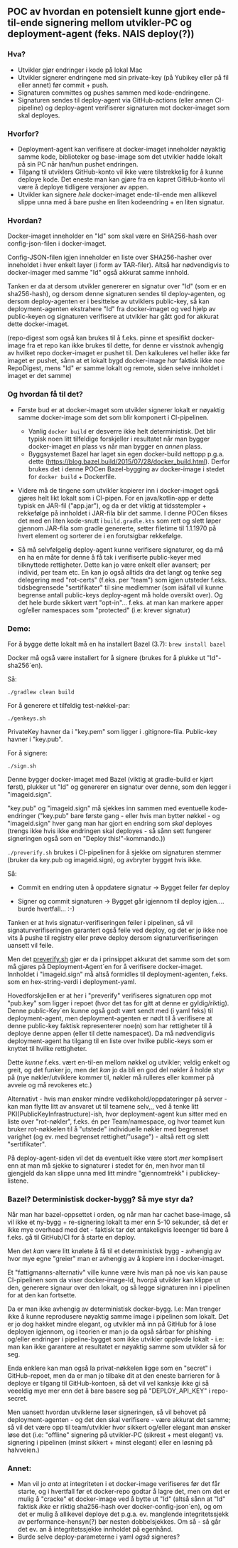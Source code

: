 
## POC av hvordan en potensielt kunne gjort ende-til-ende signering mellom utvikler-PC og deployment-agent (feks. NAIS deploy(?))


### Hva?
 - Utvikler gjør endringer i kode på lokal Mac
 - Utvikler signerer endringene med sin private-key (på Yubikey eller på fil eller annet) før commit + push.
 - Signaturen committes og pushes sammen med kode-endringene.
 - Signaturen sendes til deploy-agent via GitHub-actions (eller annen CI-pipeline) og deploy-agent verifiserer signaturen mot docker-imaget som skal deployes.
    
### Hvorfor?
- Deployment-agent kan verifisere at docker-imaget inneholder nøyaktig samme kode, biblioteker og base-image som det utvikler hadde lokalt på sin PC når han/hun pushet endringen.
- Tilgang til utviklers GitHub-konto vil ikke være tilstrekkelig for å kunne deploye kode. Det eneste man kan gjøre fra en kapret GitHub-konto vil være å deploye tidligere versjoner av appen.
- Utvikler kan signere _hele_ docker-imaget ende-til-ende men allikevel slippe unna med å bare pushe en liten kodeendring + en liten signatur.

### Hvordan?

Docker-imaget inneholder en "Id" som skal være en SHA256-hash over config-json-filen i docker-imaget.

Config-JSON-filen igjen inneholder en liste over SHA256-hasher over inneholdet i hver enkelt layer (i form av TAR-filer). 
Altså har nødvendigvis to docker-imager med samme "Id" også akkurat samme innhold.

Tanken er da at dersom utvikler genererer en signatur over "Id" (som er en sha256-hash),
og dersom denne signaturen sendes til deploy-agenten,
og dersom deploy-agenten er i besittelse av utviklers public-key,
så kan deployment-agenten ekstrahere "Id" fra docker-imaget og ved hjelp av public-keyen og signaturen
verifisere at utvikler har gått god for akkurat dette docker-imaget.

(repo-digest som også kan brukes til å f.eks. pinne et spesifikt docker-image fra et repo kan ikke brukes til dette,
for denne er visstnok avhengig av hvilket repo docker-imaget er pushet til. Den kalkuleres vel heller ikke før imaget er pushet,
sånn at et lokalt bygd docker-image _har_ faktisk ikke noe RepoDigest,
mens "Id" er samme lokalt og remote, siden selve innholdet i imaget er det samme)


### Og hvordan få til det?

- Første bud er at docker-imaget som utvikler signerer lokalt er nøyaktig samme docker-image som det som blir komponert i CI-pipelinen.
  - Vanlig ```docker build``` er desverre ikke helt deterministisk. 
Det blir typisk noen litt tilfeldige forskjeller i resultatet når man bygger docker-imaget _en_ plass vs når man bygger en _annen_ plass.
  - Byggsystemet Bazel har laget sin egen docker-build nettopp p.g.a. dette (https://blog.bazel.build/2015/07/28/docker_build.html). 
    Derfor brukes det i denne POCen Bazel-bygging av docker-image i stedet for ```docker build``` + Dockerfile.

- Videre må de tingene som utvikler kopierer inn i docker-imaget også gjøres helt likt lokalt som i CI-pipen.
  For en java/kotlin-app er dette typisk en JAR-fil ("app.jar"), 
  og da er det viktig at tidsstempler + rekkefølge på innholdet i JAR-fila blir det samme.
  I denne POCen fikses det med en liten kode-snutt i ```build.gradle.kts``` som rett og slett løper gjennom JAR-fila som gradle genererte,
  setter filetime til 1.1.1970 på hvert element og sorterer de i en forutsigbar rekkefølge.
  
- Så må selvfølgelig deploy-agent kunne verifisere signaturer, og da må en ha en måte for denne å få tak i verifiserte public-keyer med tilknyttede rettigheter.
Dette kan jo være enkelt eller avansert; per individ, per team etc. 
  En kan jo også alltids dra det langt og tenke seg delegering med "rot-certs" (f.eks. per "team") som igjen utsteder f.eks. tidsbegrensede "sertifikater" til sine medlemmer 
  (som isåfall vil kunne begrense antall public-keys deploy-agent må holde oversikt over).
  Og det hele burde sikkert vært "opt-in"... f.eks. at man kan markere apper og/eller namespaces som "protected" (i.e: krever signatur)

### Demo:

For å bygge dette lokalt må en ha installert Bazel (3.7): ```brew install bazel```

Docker må også være installert for å signere (brukes for å plukke ut "Id"-sha256´en).

Så:

```./gradlew clean build```

For å generere et tilfeldig test-nøkkel-par: 

```./genkeys.sh```

PrivateKey havner da i "key.pem" som ligger i .gitignore-fila. Public-key havner i "key.pub".

For å signere:

```./sign.sh```

Denne bygger docker-imaget med Bazel (viktig at gradle-build er kjørt først), 
plukker ut "Id" og genererer en signatur over denne, som den legger i "imageid.sign".

"key.pub" og "imageid.sign" må sjekkes inn sammen med eventuelle kode-endringer 
("key.pub" bare første gang - eller hvis man bytter nøkkel - og "imageid.sign" hver gang man har gjort en endring som _skal_ deployes 
(trengs ikke hvis ikke endringen skal deployes - så sånn sett fungerer signeringen også som en "Deploy this!"-kommando.))

```./preverify.sh``` brukes i CI-pipelinen for å sjekke om signaturen stemmer (bruker da key.pub og imageid.sign), og avbryter bygget hvis ikke.

Så:

- Commit en endring uten å oppdatere signatur -> Bygget feiler før deploy

- Signer og commit signaturen -> Bygget går igjennom til deploy igjen.... burde hvertfall...  :-)


Tanken er at hvis signatur-verifiseringen feiler i pipelinen, så vil signaturverifiseringen garantert også feile ved deploy,
og det er jo ikke noe vits å pushe til registry eller prøve deploy dersom signaturverifiseringen uansett vil feile.

Men det [preverify.sh](preverify.sh) gjør er da i prinsippet akkurat det samme som det som må gjøres på Deployment-Agent´en for å verifisere docker-imaget.
Innholdet i "imageid.sign" må altså formidles til deployment-agenten, f.eks. som en hex-string-verdi i deployment-yaml.

Hovedforskjellen er at her i "preverify" verifiseres signaturen opp mot "pub.key" som ligger i repoet (hvor det tas for gitt at denne er gyldig/riktig).
Denne public-Key´en kunne også godt vært sendt med (i yaml feks) til deployment-agent, men deployment-agenten er nødt til å
verifisere at denne public-key faktisk representerer noe(n) som har rettigheter til å deploye denne appen (eller til dette namespacet).
Da må nødvendigvis deployment-agent ha tilgang til en liste over hvilke public-keys som er knyttet til hvilke rettigheter.

Dette _kunne_ f.eks. vært en-til-en mellom nøkkel og utvikler; veldig enkelt og greit, og det funker jo, men det _kan_ jo da bli en god del nøkler å holde styr på 
(nye nøkler/utviklere kommer til, nøkler må rulleres eller kommer på avveie og må revokeres etc.)

Alternativt - hvis man ønsker mindre vedlikehold/oppdateringer på server - kan man flytte litt av ansvaret ut til teamene selv,,,
ved å tenke litt PKI(PublicKeyInfrastructure)-ish, hvor deployment-agent kun sitter med en liste over "rot-nøkler", f.eks. én per Team/namespace,
og hvor teamet kun bruker rot-nøkkelen til å "utstede" individuelle nøkler med begrenset varighet (og ev. med begrenset rettighet/"usage") - altså rett og slett "sertifikater".

På deploy-agent-siden vil det da eventuelt ikke være stort _mer_ komplisert enn at man må sjekke to signaturer i stedet for én, 
men hvor man til gjengjeld da kan slippe unna med litt mindre "gjennomtrekk" i publickey-listene.



### Bazel? Deterministisk docker-bygg? Så mye styr da?

Når man har bazel-oppsettet i orden, og når man har cachet base-image, så vil ikke et ny-bygg + re-signering lokalt ta mer enn 5-10 sekunder,
så det er ikke mye overhead med det - faktisk tar det antakeligvis leeenger tid bare å f.eks. gå til GitHub/CI for å starte en deploy.

Men det _kan_ være litt knølete å få til et deterministisk bygg - avhengig av hvor mye egne "greier" man er avhengig av å kopiere inn i docker-imaget.

Et "fattigmanns-alternativ" ville kunne være hvis man på noe vis kan pause CI-pipelinen som da viser docker-image-Id,
hvorpå utvikler kan klippe ut den, generere signaur over den lokalt, og så legge signaturen inn i pipelinen for at den kan fortsette.

Da er man ikke avhengig av deterministisk docker-bygg. 
I.e: Man trenger ikke å kunne reprodusere nøyaktig samme image i pipelinen som lokalt.
Det er jo dog hakket mindre elegant, og utvikler må inn på GitHub for å lose deployen igjennom,
og i teorien er man jo da også sårbar for phishing og/eller endringer i pipeline-bygget som ikke utvikler opplevde lokalt - 
i.e: man kan ikke garantere at resultatet er nøyaktig samme som utvikler så for seg.

Enda enklere kan man også la privat-nøkkelen ligge som en "secret" i GitHub-repoet,
men da er man jo tilbake dit at den eneste barrieren for å deploye er tilgang til GitHub-kontoen,
så det vil vel kanksje ikke gi så veeeldig mye mer enn det å bare basere seg på "DEPLOY_API_KEY" i repo-secret.

Men uansett hvordan utviklerne løser signeringen, så vil behovet på deployment-agenten - og det den skal verifisere - være akkurat det samme;
så vil det være opp til team/utvikler hvor sikkert og/eller elegant man ønsker løse det 
(i.e: "offline" signering på utvikler-PC (sikrest + mest elegant) vs. signering i pipelinen (minst sikkert + minst elegant) 
eller en løsning på halvveien.)


### Annet:

- Man vil jo _anta_ at integriteten i et docker-image verifiseres før det får starte, og i hvertfall før et docker-repo godtar å lagre det, 
  men om det er mulig å "cracke" et docker-image ved å bytte ut "Id" (altså sånn at "Id" faktisk _ikke_ er riktig sha256-hash over docker-config-json´en),
  og om det er mulig å allikevel deploye det p.g.a. ev. manglende integritetssjekk av performance-hensyn(?) bør nesten dobbelsjekkes.
  Om så - så går det ev. an å integritetssjekke innholdet på egenhånd.
- Burde selve deploy-parameterne i yaml _også_ signeres? 





